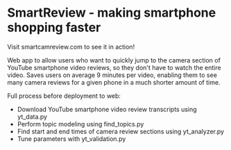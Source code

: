 # SmartReview - making smartphone shopping faster

Visit smartcamreview.com to see it in action!

Web app to allow users who want to quickly jump to the camera section of YouTube smartphone video reviews, so they don't have to watch the entire video. Saves users on average 9 minutes per video, enabling them to see many camera reviews for a given phone in a much shorter amount of time.



Full process before deployment to web:
  * Download YouTube smartphone video review transcripts using yt_data.py
  * Perform topic modeling using find_topics.py
  * Find start and end times of camera review sections using yt_analyzer.py
  * Tune parameters with yt_validation.py
